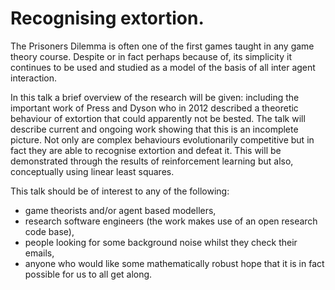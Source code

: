 # Recognising extortion.

The Prisoners Dilemma is often one of the first games taught in any game theory
course. Despite or in fact perhaps because of, its simplicity it continues to be
used and studied as a model of the basis of all inter agent interaction.

In this talk a brief overview of the research will be given: including the
important work of Press and Dyson who in 2012 described a theoretic behaviour of
extortion that could apparently not be bested.  The talk will describe current
and ongoing work showing that this is an incomplete picture. Not only are
complex behaviours evolutionarily competitive but in fact they are able to
recognise extortion and defeat it. This will be demonstrated through the results
of reinforcement learning but also, conceptually using linear least squares.

This talk should be of interest to any of the following:

- game theorists and/or agent based modellers,
- research software engineers (the work makes use of an open research code
  base),
- people looking for some background noise whilst they check their emails,
- anyone who would like some mathematically robust hope that it is in fact
  possible for us to all get along.
